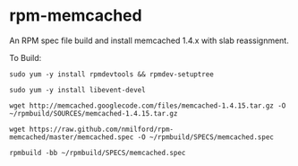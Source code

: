 rpm-memcached
=============

An RPM spec file build and install memcached 1.4.x with slab reassignment.

To Build:

`sudo yum -y install rpmdevtools && rpmdev-setuptree`

`sudo yum -y install libevent-devel`

`wget http://memcached.googlecode.com/files/memcached-1.4.15.tar.gz -O ~/rpmbuild/SOURCES/memcached-1.4.15.tar.gz`

`wget https://raw.github.com/nmilford/rpm-memcached/master/memcached.spec -O ~/rpmbuild/SPECS/memcached.spec`

`rpmbuild -bb ~/rpmbuild/SPECS/memcached.spec`